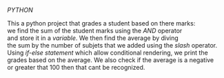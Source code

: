 *PYTHON*  

This a python project that grades a student based on there marks:   
we find the sum of the student marks using the *AND* operator  
and store it in a *variable*. We then find the average by diving   
the sum by the number of subjets that we added using the *slash* operator.   
Using *if-else statement* which allow conditional rendering, we print the  
grades based on the average. We also check if the average is a negative   
or greater that 100 then that cant be recognized.
